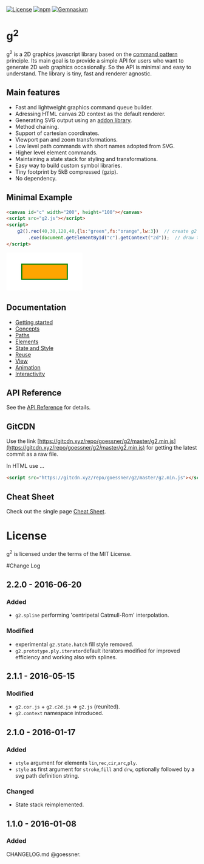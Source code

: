 [![License](http://img.shields.io/:license-mit-blue.svg)](https://github.com/goessner/g2/license.txt)
[![npm](https://img.shields.io/npm/v/@goessner/g2.svg)](https://github.com/goessner/g2/license.txt)
[![Gemnasium](https://img.shields.io/gemnasium/mathiasbynens/he.svg)](https://github.com/goessner/g2)

# g<sup>2</sup>

g<sup>2</sup> is a 2D graphics javascript library based on the [command pattern](http://addyosmani.com/resources/essentialjsdesignpatterns/book/#commandpatternjavascript) 
principle. Its main goal is to provide a simple API for users who want to generate 2D web graphics occasionally. 
So the API is minimal and easy to understand. The library is tiny, fast and renderer agnostic.

## Main features

* Fast and lightweight graphics command queue builder.
* Adressing HTML canvas 2D context as the default renderer.
* Generating SVG output using an [addon library](https://github.com/goessner/g2-svg).
* Method chaining.
* Support of cartesian coordinates.
* Viewport pan and zoom transformations.
* Low level path commands with short names adopted from SVG.
* Higher level element commands.
* Maintaining a state stack for styling and transformations.
* Easy way to build custom symbol libraries.
* Tiny footprint by 5kB compressed (gzip).
* No dependency.

## Minimal Example

```html
<canvas id="c" width="200", height="100"></canvas>
<script src="g2.js"></script>
<script>
    g2().rec(40,30,120,40,{ls:"green",fs:"orange",lw:3})  // create g2 object and add rectangle with style.
        .exe(document.getElementById("c").getContext("2d"));  // draw to canvas.
</script>
```
![first](img/g2-first.png)

## Documentation
  * [Getting started](../../wiki/getting-started)
  * [Concepts](../../wiki/concepts)
  * [Paths](../../wiki/paths)
  * [Elements](../../wiki/elements)
  * [State and Style](../../wiki/state-and-style)
  * [Reuse](../../wiki/reuse)
  * [View](../../wiki/view)
  * [Animation](../../wiki/animation)
  * [Interactivity](../../wiki/interactivity)

## API Reference
See the [API Reference](api/README.md) for details.


## GitCDN
Use the link [https://gitcdn.xyz/repo/goessner/g2/master/g2.min.js](https://gitcdn.xyz/repo/goessner/g2/master/g2.min.js)
for getting the latest commit as a raw file.

In HTML use ...
```html
<script src="https://gitcdn.xyz/repo/goessner/g2/master/g2.min.js"></script>
```


## Cheat Sheet
Check out the single page [Cheat Sheet](api/sheet.pdf).


# License
g<sup>2</sup> is licensed under the terms of the MIT License.


#Change Log

## 2.2.0 - 2016-06-20
### Added

* `g2.spline` performing 'centripetal Catmull-Rom' interpolation.

### Modified

* experimental `g2.State.hatch` fill style removed.
* `g2.prototype.ply.iterator`default iterators modified for improved efficiency and working also with splines.

## 2.1.1 - 2016-05-15

### Modified

* `g2.cor.js` + `g2.c2d.js` => `g2.js`  (reunited).
* `g2.context` namespace introduced.

## 2.1.0 - 2016-01-17

### Added

* `style` argument for elements `lin`,`rec`,`cir`,`arc`,`ply`.
* `style` as first argument for `stroke`,`fill` and `drw`, optionally followed by a svg path definition string.

### Changed

* State stack reimplemented.


## 1.1.0 - 2016-01-08

### Added

  CHANGELOG.md @goessner.


